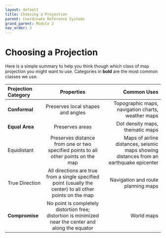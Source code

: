 ```yaml
---
layout: default
title: Choosing a Projection
parent: Coordinate Reference Systems
grand_parent: Module 2
nav_order: 3
---
```



# Choosing a Projection

Here is a simple summary to help you think though which class of map projection you might want to use.  Categories in **bold** are the most common classes we use.

| Projection Category | Properties | Common Uses |
| :------------- | :-------------: | -------------: |
| **Conformal** | Preserves local shapes and angles | Topographic maps, navigation charts, weather maps |
| **Equal Area** | Preserves areas | Dot density maps, thematic maps |
| Equidistant| Preserves distance from one or two specified points to all other points on the map | Maps of airline distances, seismic maps showing distances from an earthquake epicenter |
| True Direction | All directions are true from a single specified point (usually the center) to all other points on the map | Navigation and route planning maps |
| **Compromise** | No point is completely distortion free; distortion is minimized near the center and along the equator | World maps |

